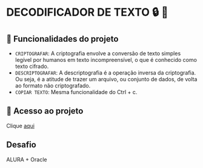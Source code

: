 # DECODIFICADOR DE TEXTO 🔒 🔑

## :hammer: Funcionalidades do projeto

- `CRIPTOGRAFAR`: A criptografia envolve a conversão de texto simples legível por humanos em texto incompreensível, o que é conhecido como texto cifrado.
- `DESCRIPTOGRAFAR`: A descriptografia é a operação inversa da criptografia. Ou seja, é a atitude de trazer um arquivo, ou conjunto de dados, de volta ao formato não criptografado.
- `COPIAR TEXTO`: Mesma funcionalidade do Ctrl + c.


## 📁 Acesso ao projeto
Clique [aqui](https://encriptador-de-texto-three.vercel.app/)

## Desafio
ALURA + Oracle
